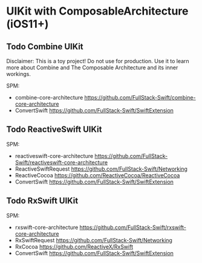 
# UIKit with ComposableArchitecture (iOS11+)

## Todo Combine UIKit
Disclaimer: This is a toy project! Do not use for production. Use it to learn more about Combine and The Composable Architecture and its inner workings.

SPM:

- combine-core-architecture 
https://github.com/FullStack-Swift/combine-core-architecture
- ConvertSwift 
https://github.com/FullStack-Swift/SwiftExtension

## Todo ReactiveSwift UIKit

SPM:

- reactiveswift-core-architecture
https://github.com/FullStack-Swift/reactiveswift-core-architecture
- ReactiveSwiftRequest 
https://github.com/FullStack-Swift/Networking
- ReactiveCocoa 
https://github.com/ReactiveCocoa/ReactiveCocoa
- ConvertSwift
 https://github.com/FullStack-Swift/SwiftExtension

## Todo RxSwift UIKit

SPM:

- rxswift-core-architecture
https://github.com/FullStack-Swift/rxswift-core-architecture
- RxSwiftRequest 
https://github.com/FullStack-Swift/Networking
- RxCocoa 
https://github.com/ReactiveX/RxSwift
- ConvertSwift 
https://github.com/FullStack-Swift/SwiftExtension
